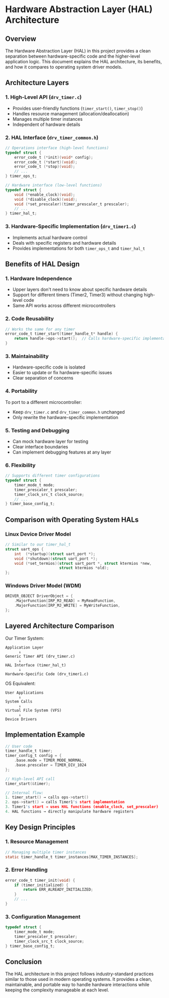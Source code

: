 # Hardware Abstraction Layer (HAL) Architecture

## Overview

The Hardware Abstraction Layer (HAL) in this project provides a clean separation between hardware-specific code and the higher-level application logic. This document explains the HAL architecture, its benefits, and how it compares to operating system driver models.

## Architecture Layers

### 1. High-Level API (`drv_timer.c`)
- Provides user-friendly functions (`timer_start()`, `timer_stop()`)
- Handles resource management (allocation/deallocation)
- Manages multiple timer instances
- Independent of hardware details

### 2. HAL Interface (`drv_timer_common.h`)
```c
// Operations interface (high-level functions)
typedef struct {
    error_code_t (*init)(void* config);
    error_code_t (*start)(void);
    error_code_t (*stop)(void);
    // ...
} timer_ops_t;

// Hardware interface (low-level functions)
typedef struct {
    void (*enable_clock)(void);
    void (*disable_clock)(void);
    void (*set_prescaler)(timer_prescaler_t prescaler);
    // ...
} timer_hal_t;
```

### 3. Hardware-Specific Implementation (`drv_timer1.c`)
- Implements actual hardware control
- Deals with specific registers and hardware details
- Provides implementations for both `timer_ops_t` and `timer_hal_t`

## Benefits of HAL Design

### 1. Hardware Independence
- Upper layers don't need to know about specific hardware details
- Support for different timers (Timer2, Timer3) without changing high-level code
- Same API works across different microcontrollers

### 2. Code Reusability
```c
// Works the same for any timer
error_code_t timer_start(timer_handle_t* handle) {
    return handle->ops->start();  // Calls hardware-specific implementation
}
```

### 3. Maintainability
- Hardware-specific code is isolated
- Easier to update or fix hardware-specific issues
- Clear separation of concerns

### 4. Portability
To port to a different microcontroller:
- Keep `drv_timer.c` and `drv_timer_common.h` unchanged
- Only rewrite the hardware-specific implementation

### 5. Testing and Debugging
- Can mock hardware layer for testing
- Clear interface boundaries
- Can implement debugging features at any layer

### 6. Flexibility
```c
// Supports different timer configurations
typedef struct {
    timer_mode_t mode;
    timer_prescaler_t prescaler;
    timer_clock_src_t clock_source;
    // ...
} timer_base_config_t;
```

## Comparison with Operating System HALs

### Linux Device Driver Model
```c
// Similar to our timer_hal_t
struct uart_ops {
    int  (*startup)(struct uart_port *);
    void (*shutdown)(struct uart_port *);
    void (*set_termios)(struct uart_port *, struct ktermios *new,
                        struct ktermios *old);
};
```

### Windows Driver Model (WDM)
```c
DRIVER_OBJECT DriverObject = {
    .MajorFunction[IRP_MJ_READ] = MyReadFunction,
    .MajorFunction[IRP_MJ_WRITE] = MyWriteFunction,
};
```

## Layered Architecture Comparison

Our Timer System:
```plaintext
Application Layer
      ↓
Generic Timer API (drv_timer.c)
      ↓
HAL Interface (timer_hal_t)
      ↓
Hardware-Specific Code (drv_timer1.c)
```

OS Equivalent:
```plaintext
User Applications
      ↓
System Calls
      ↓
Virtual File System (VFS)
      ↓
Device Drivers
```

## Implementation Example

```c
// User code
timer_handle_t timer;
timer_config_t config = {
    .base.mode = TIMER_MODE_NORMAL,
    .base.prescaler = TIMER_DIV_1024
};

// High-level API call
timer_start(&timer);

// Internal flow:
1. timer_start() → calls ops->start()
2. ops->start() → calls Timer1's start implementation
3. Timer1's start → uses HAL functions (enable_clock, set_prescaler)
4. HAL functions → directly manipulate hardware registers
```

## Key Design Principles

### 1. Resource Management
```c
// Managing multiple timer instances
static timer_handle_t timer_instances[MAX_TIMER_INSTANCES];
```

### 2. Error Handling
```c
error_code_t timer_init(void) {
    if (timer_initialized) {
        return ERR_ALREADY_INITIALIZED;
    }
    // ...
}
```

### 3. Configuration Management
```c
typedef struct {
    timer_mode_t mode;
    timer_prescaler_t prescaler;
    timer_clock_src_t clock_source;
} timer_base_config_t;
```

## Conclusion

The HAL architecture in this project follows industry-standard practices similar to those used in modern operating systems. It provides a clean, maintainable, and portable way to handle hardware interactions while keeping the complexity manageable at each level.
